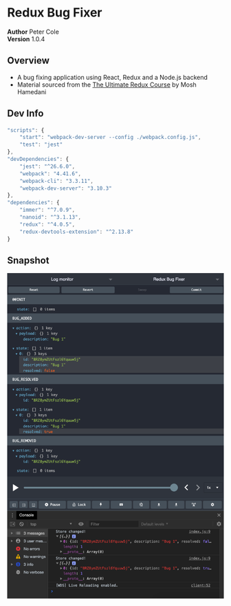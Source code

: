 # Redux Bug Fixer

**Author** Peter Cole  
**Version** 1.0.4

## Overview

- A bug fixing application using React, Redux and a Node.js backend
- Material sourced from the [The Ultimate Redux Course](https://codewithmosh.com/p/ultimate-redux) by Mosh Hamedani

## Dev Info

```javascript
"scripts": {
	"start": "webpack-dev-server --config ./webpack.config.js",
	"test": "jest"
},
"devDependencies": {
	"jest": "^26.6.0",
	"webpack": "4.41.6",
	"webpack-cli": "3.3.11",
	"webpack-dev-server": "3.10.3"
},
"dependencies": {
	"immer": "^7.0.9",
	"nanoid": "^3.1.13",
	"redux": "^4.0.5",
	"redux-devtools-extension": "^2.13.8"
}
```

## Snapshot

![snapshot from v1.0.3](./assets/v103-snapshot.png)

<!--
Step 1 - Design the Store
const store = {
	bugs: [{ id: 1, description: '', resolved: false }],
	currentUser: { name: 'Peter' },
};

Step 2 - Create Actions
const action = {
	type: 'BUG_ADDED',
	payload: {
		description: '...',
	},
};

Step 3 - Create Reducers
   see ./reducer.js

Step 4 - Set Up the Store
   see ./store.js
-->
